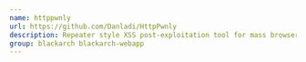 ```yaml
---
name: httppwnly
url: https://github.com/Danladi/HttpPwnly
description: Repeater style XSS post-exploitation tool for mass browser control.
group: blackarch blackarch-webapp
---
```

